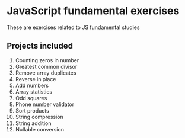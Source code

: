 # JavaScript fundamental exercises
These are exercises related to JS fundamental studies

## Projects included
1. Counting zeros in number
2. Greatest common divisor
3. Remove array duplicates
4. Reverse in place
5. Add numbers
6. Array statistics
7. Odd squares
8. Phone number validator
9. Sort products
10. String compression
11. String addition
12. Nullable conversion